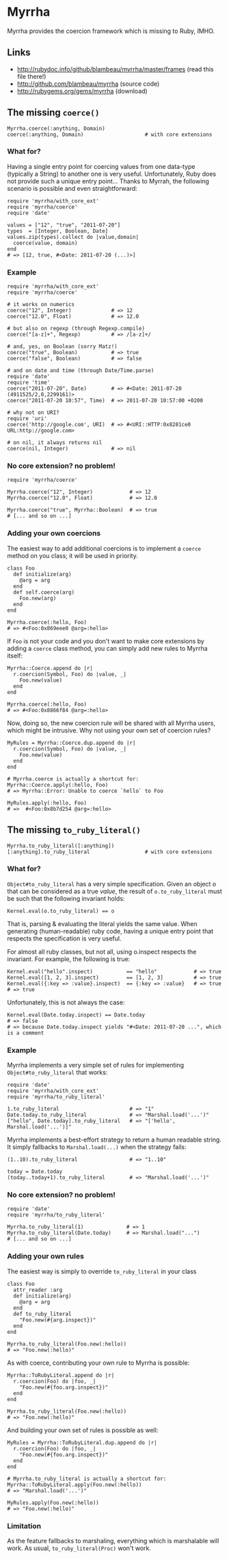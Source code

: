 # Myrrha

Myrrha provides the coercion framework which is missing to Ruby, IMHO. 

## Links

* http://rubydoc.info/github/blambeau/myrrha/master/frames (read this file there!)
* http://github.com/blambeau/myrrha (source code)
* http://rubygems.org/gems/myrrha (download)

## The missing <code>coerce()</code>

    Myrrha.coerce(:anything, Domain)
    coerce(:anything, Domain)                    # with core extensions

### What for?

Having a single entry point for coercing values from one data-type (typically
a String) to another one is very useful. Unfortunately, Ruby does not provide
such a unique entry point... Thanks to Myrrah, the following scenario is 
possible and even straightforward:

    require 'myrrha/with_core_ext'
    require 'myrrha/coerce'
    require 'date'
    
    values = ["12", "true", "2011-07-20"]
    types  = [Integer, Boolean, Date]
    values.zip(types).collect do |value,domain|
      coerce(value, domain)
    end
    # => [12, true, #<Date: 2011-07-20 (...)>]

### Example

    require 'myrrha/with_core_ext'
    require 'myrrha/coerce'
    
    # it works on numerics
    coerce("12", Integer)             # => 12
    coerce("12.0", Float)             # => 12.0
    
    # but also on regexp (through Regexp.compile)
    coerce("[a-z]+", Regexp)          # => /[a-z]+/
    
    # and, yes, on Boolean (sorry Matz!)
    coerce("true", Boolean)           # => true
    coerce("false", Boolean)          # => false
  
    # and on date and time (through Date/Time.parse)  
    require 'date'
    require 'time'
    coerce("2011-07-20", Date)        # => #<Date: 2011-07-20 (4911525/2,0,2299161)>  
    coerce("2011-07-20 10:57", Time)  # => 2011-07-20 10:57:00 +0200
    
    # why not on URI?
    require 'uri'
    coerce('http://google.com', URI)  # => #<URI::HTTP:0x8281ce0 URL:http://google.com>    

    # on nil, it always returns nil
    coerce(nil, Integer)              # => nil

### No core extension? no problem!

    require 'myrrha/coerce'
    
    Myrrha.coerce("12", Integer)            # => 12
    Myrrha.coerce("12.0", Float)            # => 12.0
    
    Myrrha.coerce("true", Myrrha::Boolean)  # => true
    # [... and so on ...]

### Adding your own coercions

The easiest way to add additional coercions is to implement a <code>coerce</code>
method on you class; it will be used in priority.

    class Foo
      def initialize(arg)
        @arg = arg
      end
      def self.coerce(arg)
        Foo.new(arg)
      end
    end
    
    Myrrha.coerce(:hello, Foo) 
    # => #<Foo:0x869eee0 @arg=:hello>

If <code>Foo</code> is not your code and you don't want to make core extensions
by adding a <code>coerce</code> class method, you can simply add new rules to 
Myrrha itself:

    Myrrha::Coerce.append do |r|
      r.coercion(Symbol, Foo) do |value, _|
        Foo.new(value)
      end
    end
    
    Myrrha.coerce(:hello, Foo) 
    # => #<Foo:0x8866f84 @arg=:hello>

Now, doing so, the new coercion rule will be shared with all Myrrha users, which 
might be intrusive. Why not using your own set of coercion rules?

    MyRules = Myrrha::Coerce.dup.append do |r|
      r.coercion(Symbol, Foo) do |value, _|
        Foo.new(value)
      end
    end 
    
    # Myrrha.coerce is actually a shortcut for:
    Myrrha::Coerce.apply(:hello, Foo)
    # => Myrrha::Error: Unable to coerce `hello` to Foo
    
    MyRules.apply(:hello, Foo) 
    # =>  #<Foo:0x8b7d254 @arg=:hello>

## The missing <code>to\_ruby\_literal()</code>

    Myrrha.to_ruby_literal([:anything]) 
    [:anything].to_ruby_literal                  # with core extensions

### What for?

<code>Object#to\_ruby\_literal</code> has a very simple specification. Given an 
object o that can be considered as a true _value_, the result of 
<code>o.to\_ruby\_literal</code> must be such that the following invariant 
holds:

    Kernel.eval(o.to_ruby_literal) == o 

That is, parsing & evaluating the literal yields the same value. When generating 
(human-readable) ruby code, having a unique entry point that respects the 
specification is very useful. 

For almost all ruby classes, but not all, using o.inspect respects the 
invariant. For example, the following is true:
 
    Kernel.eval("hello".inspect)           == "hello"            # => true
    Kernel.eval([1, 2, 3].inspect)         == [1, 2, 3]          # => true
    Kernel.eval({:key => :value}.inspect)  == {:key => :value}   # => true
    # => true

Unfortunately, this is not always the case:

    Kernel.eval(Date.today.inspect) == Date.today
    # => false 
    # => because Date.today.inspect yields "#<Date: 2011-07-20 ...", which is a comment

### Example

Myrrha implements a very simple set of rules for implementing 
<code>Object#to\_ruby\_literal</code> that works:

    require 'date'
    require 'myrrha/with_core_ext'
    require 'myrrha/to_ruby_literal'
    
    1.to_ruby_literal                       # => "1"      
    Date.today.to_ruby_literal              # => "Marshal.load('...')"
    ["hello", Date.today].to_ruby_literal   # => "['hello', Marshal.load('...')]"

Myrrha implements a best-effort strategy to return a human readable string. It
simply fallbacks to <code>Marshal.load(...)</code> when the strategy fails:

    (1..10).to_ruby_literal                 # => "1..10"
    
    today = Date.today
    (today..today+1).to_ruby_literal        # => "Marshal.load('...')"

### No core extension? no problem!

    require 'date'
    require 'myrrha/to_ruby_literal'
    
    Myrrha.to_ruby_literal(1)              # => 1
    Myrrha.to_ruby_literal(Date.today)     # => Marshal.load("...")
    # [... and so on ...]

### Adding your own rules

The easiest way is simply to override <code>to\_ruby\_literal</code> in your
class

    class Foo
      attr_reader :arg
      def initialize(arg)
        @arg = arg
      end
      def to_ruby_literal
        "Foo.new(#{arg.inspect})"
      end
    end
    
    Myrrha.to_ruby_literal(Foo.new(:hello))
    # => "Foo.new(:hello)" 

As with coerce, contributing your own rule to Myrrha is possible:

    Myrrha::ToRubyLiteral.append do |r|
      r.coercion(Foo) do |foo, _|
        "Foo.new(#{foo.arg.inspect})"
      end
    end

    Myrrha.to_ruby_literal(Foo.new(:hello))
    # => "Foo.new(:hello)" 
    
And building your own set of rules is possible as well:

    MyRules = Myrrha::ToRubyLiteral.dup.append do |r|
      r.coercion(Foo) do |foo, _|
        "Foo.new(#{foo.arg.inspect})"
      end
    end

    # Myrrha.to_ruby_literal is actually a shortcut for:
    Myrrha::ToRubyLiteral.apply(Foo.new(:hello))
    # => "Marshal.load('...')"
    
    MyRules.apply(Foo.new(:hello))
    # => "Foo.new(:hello)" 
    
### Limitation

As the feature fallbacks to marshaling, everything which is marshalable will
work. As usual, <code>to\_ruby\_literal(Proc)</code> won't work. 